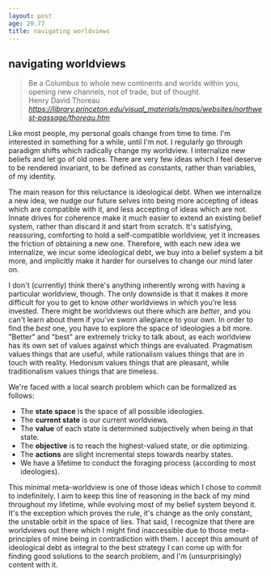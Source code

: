 ```yaml
---
layout: post
age: 20.77
title: navigating worldviews
---
```


## navigating worldviews

<div class="top-pad"><blockquote class="quoteback" darkmode="" data-title="Walden" data-author="Henry David Thoreau" cite="https://library.princeton.edu/visual_materials/maps/websites/northwest-passage/thoreau.htm">
Be a Columbus to whole new continents and worlds within you, opening new channels, not of trade, but of thought.
<footer>Henry David Thoreau<cite> <a href="https://library.princeton.edu/visual_materials/maps/websites/northwest-passage/thoreau.htm">https://library.princeton.edu/visual_materials/maps/websites/northwest-passage/thoreau.htm</a></cite></footer>
</blockquote><script note="" src="https://cdn.jsdelivr.net/gh/Blogger-Peer-Review/quotebacks@1/quoteback.js"></script></div>

Like most people, my personal goals change from time to time. I'm interested in something for a while, until I'm not. I regularly go through paradigm shifts which radically change my worldview. I internalize new beliefs and let go of old ones. There are very few ideas which I feel deserve to be rendered invariant, to be defined as constants, rather than variables, of my identity.

The main reason for this reluctance is ideological debt. When we internalize a new idea, we nudge our future selves into being more accepting of ideas which are compatible with it, and less accepting of ideas which are not. Innate drives for coherence make it much easier to extend an existing belief system, rather than discard it and start from scratch. It's satisfying, reassuring, comforting to hold a self-compatible worldview, yet it increases the friction of obtaining a new one. Therefore, with each new idea we internalize, we incur some ideological debt, we buy into a belief system a bit more, and implicitly make it harder for ourselves to change our mind later on.

I don't (currently) think there's anything inherently wrong with having a particular worldview, though. The only downside is that it makes it more difficult for you to get to know _other_ worldviews in which you're less invested. There might be worldviews out there which are _better_, and you can't learn about them if you've sworn allegiance to your own. In order to find the _best_ one, you have to explore the space of ideologies a bit more. "Better" and "best" are extremely tricky to talk about, as each worldview has its own set of values against which things are evaluated. Pragmatism values things that are useful, while rationalism values things that are in touch with reality. Hedonism values things that are pleasant, while traditionalism values things that are timeless.

We're faced with a local search problem which can be formalized as follows:

- The **state space** is the space of all possible ideologies.
- The **current state** is our current worldviews.
- The **value** of each state is determined subjectively when being _in_ that state.
- The **objective** is to reach the highest-valued state, or die optimizing.
- The **actions** are slight incremental steps towards nearby states.
- We have a lifetime to conduct the foraging process (according to most ideologies).

This minimal meta-worldview is one of those ideas which I chose to commit to indefinitely. I aim to keep this line of reasoning in the back of my mind throughout my lifetime, while evolving most of my belief system beyond it. It's the exception which proves the rule, it's change as the only constant, the unstable orbit in the space of lies. That said, I recognize that there are worldviews out there which I might find inaccessible due to those meta-principles of mine being in contradiction with them. I accept this amount of ideological debt as integral to the best strategy I can come up with for finding good solutions to the search problem, and I'm (unsurprisingly) content with it.
